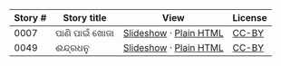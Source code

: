 Story # | Story title | View | License
-------- | -----------  |:-------:| -------
0007 | ପାଣି ପାଇଁ ଖୋଜା | <a href="https://global-asp.github.io/stories/or/0007_ପାଣି-ପାଇଁ-ଖୋଜା_slides.html" target="_blank">Slideshow</a> · [Plain HTML](https://global-asp.github.io/stories/or/0007_ପାଣି-ପାଇଁ-ଖୋଜା.html) | [CC-BY](https://creativecommons.org/licenses/by/3.0/)
0049 | ଈନ୍ଦ୍ରଧନୁ | <a href="https://global-asp.github.io/stories/or/0049_ଈନ୍ଦ୍ରଧନୁ_slides.html" target="_blank">Slideshow</a> · [Plain HTML](https://global-asp.github.io/stories/or/0049_ଈନ୍ଦ୍ରଧନୁ.html) | [CC-BY](https://creativecommons.org/licenses/by/3.0/)
